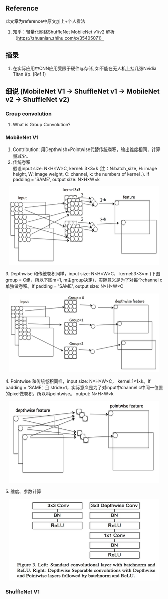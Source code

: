 ## Reference  
此文章为reference中原文加上+个人看法
  1. 知乎：轻量化网络ShuffleNet MobileNet v1/v2 解析（https://zhuanlan.zhihu.com/p/35405071）
  
## 摘录
  1. 在实际应用中CNN应用受限于硬件与存储, 如不能在无人机上挂几张Nvidia Titan Xp. (Ref 1)

## 细说 (MobileNet V1 -> ShuffleNet v1 -> MobileNet v2 -> ShuffleNet v2)
### Group convolution
1. What is Group Convolution?
### MobileNet V1
1. Contribution: 用Depthwish+Pointwise代替传统卷积，输出维度相同，计算量减少。
2. 传统卷积  
假设input size: N×H×W×C, kernel: 3×3×k (注：N:batch_size, H: image height, W: image weight, C: channel, k: the numbers of kernel .). If padding = 'SAME', output size: N×H×W×k
<p align="center">
         <img src="image/CNN_kernel.jpg" height="250" width="480"> 
      </p>
3. Depthwise  
和传统卷积同样，input size: N×H×W×C， kernel:3×3×m (下图group = C组，所以下图m=1, m由group决定)，实际意义是为了对每个channel c单独做卷积。If padding = 'SAME', output size: N×H×W×C
<p align="center">
         <img src="image/MobileNet_depthwise.jpg" height="250" width="480"> 
      </p>
4. Pointwise  
和传统卷积同样，input size: N×H×W×C， kernel:1×1×k。If padding = 'SAME', 且 stride=1，实际意义是为了对input中channel c中同一位置的pixel做卷积，所以叫pointwise。 output: N×H×W×k
<p align="center">
         <img src="image/MobileNet_pointwise.jpg" height="260" width="480"> 
      </p>
5. 维度、参数计算  
<p align="center">
         <img src="image/MobileNet_v1.jpg" height="260" width="480"> 
      </p>



### ShuffleNet V1
